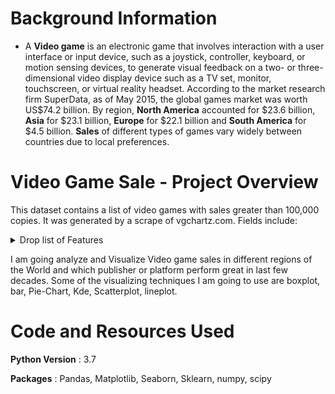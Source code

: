 # Background Information

- A **Video game** is an electronic game that involves interaction with a user interface or input device, such as a joystick, controller, keyboard, or motion sensing devices, to generate visual feedback on a two- or three-dimensional video display device such as a TV set, monitor, touchscreen, or virtual reality headset. According to the market research firm SuperData, as of May 2015, the global games market was worth US$74.2 billion. By region, **North America** accounted for $23.6 billion, **Asia** for $23.1 billion, **Europe** for $22.1 billion and **South America** for $4.5 billion. **Sales** of different types of games vary widely between countries due to local preferences.


# Video Game Sale - Project Overview

This dataset contains a list of video games with sales greater than 100,000 copies. It was generated by a scrape of vgchartz.com.
Fields include:
<details>
<summary>Drop list of Features</summary>
<br>

- **Rank** - Ranking of overall sales

- **Name** - The games name

- **Platform** - Platform of the games release (i.e. PC,PS4, etc.)

- **Year** - Year of the game's release

- **Genre** - Genre of the game

- **Publisher** - Publisher of the game

- **NA_Sales** - Sales in North America (in millions)

- **EU_Sales** - Sales in Europe (in millions)

- **JP_Sales** - Sales in Japan (in millions)

- **Other_Sales** - Sales in the rest of the world (in millions)

- **Global_Sales** - Total worldwide sales
</details>

I am going analyze and Visualize Video game sales in different regions of the World and which publisher or platform perform great in last few decades.
Some of the visualizing techniques I am going to use are boxplot, bar, Pie-Chart, Kde, Scatterplot, lineplot.

# Code and Resources Used
**Python Version** : 3.7

**Packages** : Pandas, Matplotlib, Seaborn, Sklearn, numpy, scipy


